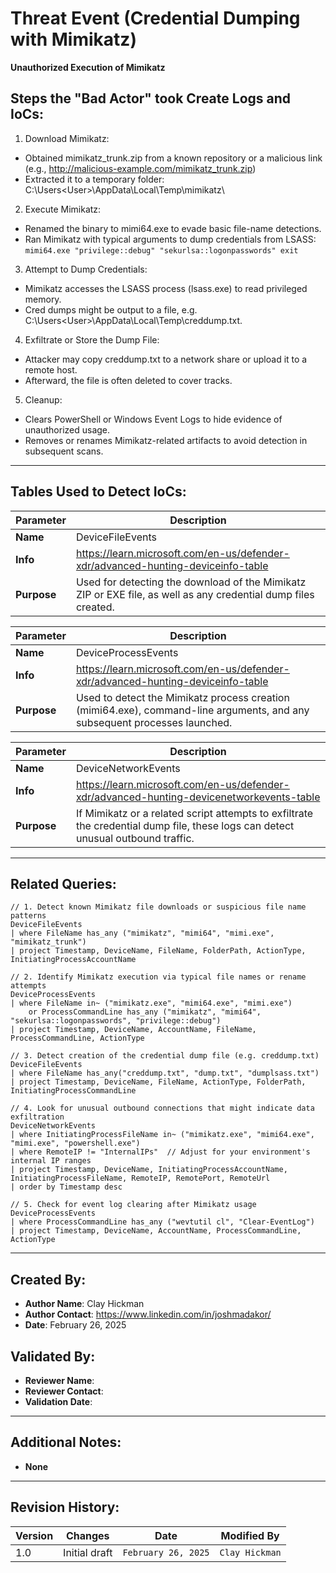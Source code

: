 # Threat Event (Credential Dumping with Mimikatz)
**Unauthorized Execution of Mimikatz**

## Steps the "Bad Actor" took Create Logs and IoCs:
1. Download Mimikatz:
  - Obtained mimikatz_trunk.zip from a known repository or a malicious link (e.g., http://malicious-example.com/mimikatz_trunk.zip)
  - Extracted it to a temporary folder: C:\Users\<User>\AppData\Local\Temp\mimikatz\
2. Execute Mimikatz:
  - Renamed the binary to mimi64.exe to evade basic file-name detections.
  - Ran Mimikatz with typical arguments to dump credentials from LSASS:
    ```mimi64.exe "privilege::debug" "sekurlsa::logonpasswords" exit```
3. Attempt to Dump Credentials:
  - Mimikatz accesses the LSASS process (lsass.exe) to read privileged memory.
  - Cred dumps might be output to a file, e.g. C:\Users\<User>\AppData\Local\Temp\creddump.txt.
4. Exfiltrate or Store the Dump File:
  - Attacker may copy creddump.txt to a network share or upload it to a remote host.
  - Afterward, the file is often deleted to cover tracks.
5. Cleanup:
  - Clears PowerShell or Windows Event Logs to hide evidence of unauthorized usage.
  - Removes or renames Mimikatz-related artifacts to avoid detection in subsequent scans.

---

## Tables Used to Detect IoCs:
| **Parameter**       | **Description**                                                              |
|---------------------|------------------------------------------------------------------------------|
| **Name**| DeviceFileEvents|
| **Info**|https://learn.microsoft.com/en-us/defender-xdr/advanced-hunting-deviceinfo-table|
| **Purpose**| Used for detecting the download of the Mimikatz ZIP or EXE file, as well as any credential dump files created.|

| **Parameter**       | **Description**                                                              |
|---------------------|------------------------------------------------------------------------------|
| **Name**| DeviceProcessEvents|
| **Info**|https://learn.microsoft.com/en-us/defender-xdr/advanced-hunting-deviceinfo-table|
| **Purpose**| Used to detect the Mimikatz process creation (mimi64.exe), command-line arguments, and any subsequent processes launched.|

| **Parameter**       | **Description**                                                              |
|---------------------|------------------------------------------------------------------------------|
| **Name**| DeviceNetworkEvents|
| **Info**|https://learn.microsoft.com/en-us/defender-xdr/advanced-hunting-devicenetworkevents-table|
| **Purpose**| If Mimikatz or a related script attempts to exfiltrate the credential dump file, these logs can detect unusual outbound traffic.|

---

## Related Queries:
```kql
// 1. Detect known Mimikatz file downloads or suspicious file name patterns
DeviceFileEvents
| where FileName has_any ("mimikatz", "mimi64", "mimi.exe", "mimikatz_trunk")
| project Timestamp, DeviceName, FileName, FolderPath, ActionType, InitiatingProcessAccountName

// 2. Identify Mimikatz execution via typical file names or rename attempts
DeviceProcessEvents
| where FileName in~ ("mimikatz.exe", "mimi64.exe", "mimi.exe")
    or ProcessCommandLine has_any ("mimikatz", "mimi64", "sekurlsa::logonpasswords", "privilege::debug")
| project Timestamp, DeviceName, AccountName, FileName, ProcessCommandLine, ActionType

// 3. Detect creation of the credential dump file (e.g. creddump.txt)
DeviceFileEvents
| where FileName has_any("creddump.txt", "dump.txt", "dumplsass.txt")
| project Timestamp, DeviceName, FileName, ActionType, FolderPath, InitiatingProcessCommandLine

// 4. Look for unusual outbound connections that might indicate data exfiltration
DeviceNetworkEvents
| where InitiatingProcessFileName in~ ("mimikatz.exe", "mimi64.exe", "mimi.exe", "powershell.exe")
| where RemoteIP != "InternalIPs"  // Adjust for your environment's internal IP ranges
| project Timestamp, DeviceName, InitiatingProcessAccountName, InitiatingProcessFileName, RemoteIP, RemotePort, RemoteUrl
| order by Timestamp desc

// 5. Check for event log clearing after Mimikatz usage
DeviceProcessEvents
| where ProcessCommandLine has_any ("wevtutil cl", "Clear-EventLog")
| project Timestamp, DeviceName, AccountName, ProcessCommandLine, ActionType
```

---

## Created By:
- **Author Name**: Clay Hickman
- **Author Contact**: https://www.linkedin.com/in/joshmadakor/
- **Date**: February 26, 2025

## Validated By:
- **Reviewer Name**: 
- **Reviewer Contact**: 
- **Validation Date**: 

---

## Additional Notes:
- **None**

---

## Revision History:
| **Version** | **Changes**                   | **Date**         | **Modified By**   |
|-------------|-------------------------------|------------------|-------------------|
| 1.0         | Initial draft                  | `February 26, 2025`  | `Clay Hickman`   

